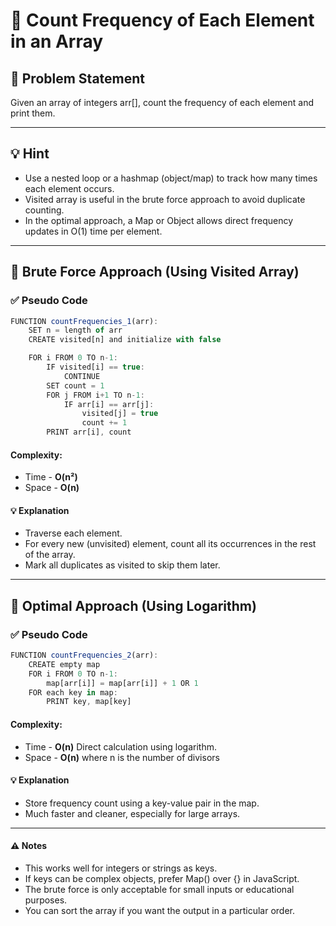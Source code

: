 # 🔢 Count Frequency of Each Element in an Array

## 🧩 Problem Statement
Given an array of integers arr[], count the frequency of each element and print them.

---

## 💡 Hint
- Use a nested loop or a hashmap (object/map) to track how many times each element occurs.
- Visited array is useful in the brute force approach to avoid duplicate counting.
- In the optimal approach, a Map or Object allows direct frequency updates in O(1) time per element.

---

## 🔁 Brute Force Approach (Using Visited Array)

### ✅ Pseudo Code
```js
FUNCTION countFrequencies_1(arr):
    SET n = length of arr
    CREATE visited[n] and initialize with false

    FOR i FROM 0 TO n-1:
        IF visited[i] == true:
            CONTINUE
        SET count = 1
        FOR j FROM i+1 TO n-1:
            IF arr[i] == arr[j]:
                visited[j] = true
                count += 1
        PRINT arr[i], count
```
#### Complexity:
- Time - **O(n²)**
- Space - **O(n)**
#### 💡 Explanation
- Traverse each element.
- For every new (unvisited) element, count all its occurrences in the rest of the array.
- Mark all duplicates as visited to skip them later.

---

## 📐 Optimal Approach (Using Logarithm)

### ✅ Pseudo Code
```js
FUNCTION countFrequencies_2(arr):
    CREATE empty map
    FOR i FROM 0 TO n-1:
        map[arr[i]] = map[arr[i]] + 1 OR 1
    FOR each key in map:
        PRINT key, map[key]
```
#### Complexity:
- Time - **O(n)** Direct calculation using logarithm.
- Space - **O(n)** where n is the number of divisors
#### 💡 Explanation
- Store frequency count using a key-value pair in the map.
- Much faster and cleaner, especially for large arrays.

---

#### ⚠️ Notes
- This works well for integers or strings as keys.
- If keys can be complex objects, prefer Map() over {} in JavaScript.
- The brute force is only acceptable for small inputs or educational purposes.
- You can sort the array if you want the output in a particular order.